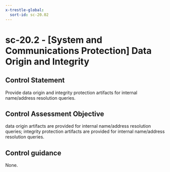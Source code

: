 ```yaml
---
x-trestle-global:
  sort-id: sc-20.02
---
```


# sc-20.2 - \[System and Communications Protection\] Data Origin and Integrity

## Control Statement

Provide data origin and integrity protection artifacts for internal name/address resolution queries.

## Control Assessment Objective

data origin artifacts are provided for internal name/address resolution queries;
integrity protection artifacts are provided for internal name/address resolution queries.

## Control guidance

None.
